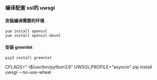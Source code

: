### 编译配套 ssl的 uwsgi

#### 安装编译需要的环境
```
yum install openssl
yum install openssl-devel
```
#### 安装 greenlet
```
pip3 install greenlet
```

CFLAGS="-I$/usr/bin/python3.6" UWSGI_PROFILE="asyncio" pip install uwsgi --no-use-wheel


